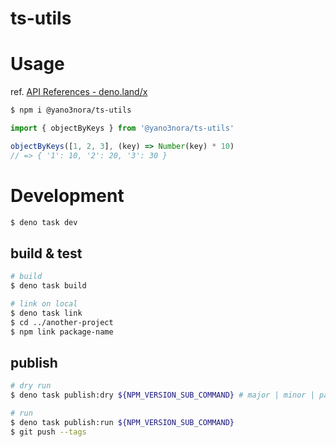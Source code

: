 ts-utils
===

# Usage
ref. [API References - deno.land/x](https://deno.land/x/yano3nora_tsutils)

```sh
$ npm i @yano3nora/ts-utils
```

```ts
import { objectByKeys } from '@yano3nora/ts-utils'

objectByKeys([1, 2, 3], (key) => Number(key) * 10)
// => { '1': 10, '2': 20, '3': 30 }
```

# Development
```sh
$ deno task dev
```

## build & test
```sh
# build
$ deno task build

# link on local
$ deno task link
$ cd ../another-project
$ npm link package-name
```

## publish
```sh
# dry run
$ deno task publish:dry ${NPM_VERSION_SUB_COMMAND} # major | minor | patch

# run
$ deno task publish:run ${NPM_VERSION_SUB_COMMAND}
$ git push --tags
```
